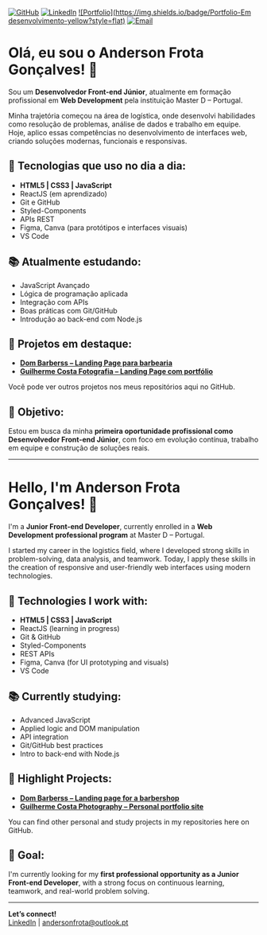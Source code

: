 [![GitHub](https://img.shields.io/badge/GitHub-AndersonGFrota-181717?style=flat&logo=github)](https://github.com/AndersonGFrota)
[![LinkedIn](https://img.shields.io/badge/LinkedIn-Connect-blue?style=flat&logo=linkedin)](https://www.linkedin.com/in/andersongfrota)
[![Portfolio](https://img.shields.io/badge/Portfolio-Em desenvolvimento-yellow?style=flat)](#)
[![Email](https://img.shields.io/badge/Email-andersonfrota@outlook.pt-red?style=flat&logo=gmail)](mailto:andersonfrota@outlook.pt)



# Olá, eu sou o Anderson Frota Gonçalves! 👋

Sou um **Desenvolvedor Front-end Júnior**, atualmente em formação profissional em **Web Development** pela instituição Master D – Portugal.

Minha trajetória começou na área de logística, onde desenvolvi habilidades como resolução de problemas, análise de dados e trabalho em equipe. Hoje, aplico essas competências no desenvolvimento de interfaces web, criando soluções modernas, funcionais e responsivas.

## 🚀 Tecnologias que uso no dia a dia:

- **HTML5 | CSS3 | JavaScript**
- ReactJS (em aprendizado)
- Git e GitHub
- Styled-Components
- APIs REST
- Figma, Canva (para protótipos e interfaces visuais)
- VS Code

## 📚 Atualmente estudando:

- JavaScript Avançado
- Lógica de programação aplicada
- Integração com APIs
- Boas práticas com Git/GitHub
- Introdução ao back-end com Node.js

## 🧩 Projetos em destaque:

- **[Dom Barberss – Landing Page para barbearia](https://dombarberss.netlify.app/)**
- **[Guilherme Costa Fotografia – Landing Page com portfólio](https://guilhermecostafotogrgafia.netlify.app/)**

Você pode ver outros projetos nos meus repositórios aqui no GitHub.

## 🎯 Objetivo:

Estou em busca da minha **primeira oportunidade profissional como Desenvolvedor Front-end Júnior**, com foco em evolução contínua, trabalho em equipe e construção de soluções reais.

---

# Hello, I'm Anderson Frota Gonçalves! 👋

I'm a **Junior Front-end Developer**, currently enrolled in a **Web Development professional program** at Master D – Portugal.

I started my career in the logistics field, where I developed strong skills in problem-solving, data analysis, and teamwork. Today, I apply these skills in the creation of responsive and user-friendly web interfaces using modern technologies.

## 🚀 Technologies I work with:

- **HTML5 | CSS3 | JavaScript**
- ReactJS (learning in progress)
- Git & GitHub
- Styled-Components
- REST APIs
- Figma, Canva (for UI prototyping and visuals)
- VS Code

## 📚 Currently studying:

- Advanced JavaScript
- Applied logic and DOM manipulation
- API integration
- Git/GitHub best practices
- Intro to back-end with Node.js

## 🧩 Highlight Projects:

- **[Dom Barberss – Landing page for a barbershop](https://dombarberss.netlify.app/)**
- **[Guilherme Costa Photography – Personal portfolio site](https://guilhermecostafotogrgafia.netlify.app/)**

You can find other personal and study projects in my repositories here on GitHub.

## 🎯 Goal:

I'm currently looking for my **first professional opportunity as a Junior Front-end Developer**, with a strong focus on continuous learning, teamwork, and real-world problem solving.

---

**Let’s connect!**  
[LinkedIn](https://www.linkedin.com/in/andersongfrota) | andersonfrota@outlook.pt
